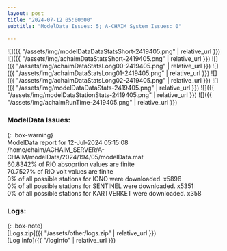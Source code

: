 ```yaml
---
layout: post
title: "2024-07-12 05:00:00"
subtitle: "ModelData Issues: 5; A-CHAIM System Issues: 0"

---
```


![]({{ "/assets/img/modelDataDataStatsShort-2419405.png" | relative_url }})
![]({{ "/assets/img/achaimDataStatsShort-2419405.png" | relative_url }})
![]({{ "/assets/img/achaimDataStatsLong00-2419405.png" | relative_url }})
![]({{ "/assets/img/achaimDataStatsLong01-2419405.png" | relative_url }})
![]({{ "/assets/img/achaimDataStatsLong02-2419405.png" | relative_url }})
![]({{ "/assets/img/modelDataDataStats-2419405.png" | relative_url }})
![]({{ "/assets/img/modelDataStationStats-2419405.png" | relative_url }})
![]({{ "/assets/img/achaimRunTime-2419405.png" | relative_url }})


### ModelData Issues:  
  
{: .box-warning}  
 ModelData report for 12-Jul-2024 05:15:08   
 /home/chaim/ACHAIM_SERVER/A-CHAIM/modelData/2024/194/05/modelData.mat   
 60.8342% of RIO absoprtion values are finite   
 70.7527% of RIO volt values are finite   
 0% of all possible stations for IONO were downloaded. x5896   
 0% of all possible stations for SENTINEL were downloaded. x5351   
 0% of all possible stations for KARTVERKET were downloaded. x358   
  


### Logs:  
  
{: .box-note}  
[Logs.zip]({{ "/assets/other/logs.zip" | relative_url }})  
[Log Info]({{ "/logInfo" | relative_url }})  
